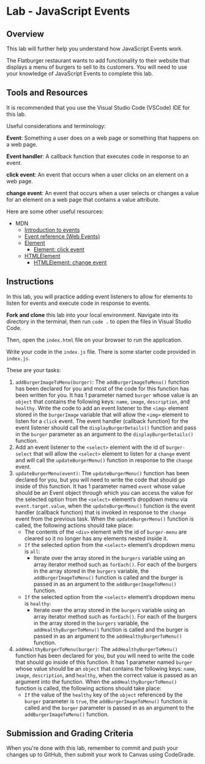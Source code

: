 # Lab - JavaScript Events

## Overview

This lab will further help you understand how JavaScript Events work.

The Flatburger restaurant wants to add functionality to their website that displays a menu of burgers to sell to its customers. You will need to use your knowledge of JavaScript Events to complete this lab.

## Tools and Resources

It is recommended that you use the Visual Studio Code (VSCode) IDE for this lab.

Useful considerations and terminology:

**Event**: Something a user does on a web page or something that happens on a web page.

**Event handler**: A callback function that executes code in response to an event.

**click event**: An event that occurs when a user clicks on an element on a web page.

**change event**: An event that occurs when a user selects or changes a value for an element on a web page that contains a value attribute.

Here are some other useful resources:

- MDN
  - [Introduction to events](https://developer.mozilla.org/en-US/docs/Learn/JavaScript/Building_blocks/Events)
  - [Event reference (Web Events)](https://developer.mozilla.org/en-US/docs/Web/Events)
  - [Element](https://developer.mozilla.org/en-US/docs/Web/API/Element)
    - [Element: click event](https://developer.mozilla.org/en-US/docs/Web/API/Element/click_event)
  - [HTMLElement](https://developer.mozilla.org/en-US/docs/Web/API/HTMLElement)
    - [HTMLElement: change event](https://developer.mozilla.org/en-US/docs/Web/API/HTMLElement/change_event)

## Instructions

In this lab, you will practice adding event listeners to allow for elements to listen for events and execute code in response to events.

**Fork and clone** this lab into your local environment. Navigate into its
directory in the terminal, then run `code .` to open the files in Visual Studio
Code.

Then, open the `index.html` file on your browser to run the application.

Write your code in the `index.js` file. There is some starter code provided in `index.js`.

These are your tasks:

1. `addBurgerImageToMenu(burger)`: The `addBurgerImageToMenu()` function has been declared for you and most of the code for this function has been written for you. It has 1 parameter named `burger` whose value is an `object` that contains the following keys: `name`, `image`, `description`, and `healthy`. Write the code to add an event listener to the `<img>` element stored in the `burgerImage` variable that will allow the `<img>` element to listen for a `click` event. The event handler (callback function) for the event listener should call the `displayBurgerDetails()` function and pass in the `burger` parameter as an argument to the `displayBurgerDetails()` function.
2. Add an event listener to the `<select>` element with the id of `burger-select` that will allow the `<select>` element to listen for a `change` event and will call the `updateBurgerMenu()` function in response to the `change` event.
3. `updateBurgerMenu(event)`: The `updateBurgerMenu()` function has been declared for you, but you will need to write the code that should go inside of this function. It has 1 parameter named `event` whose value should be an Event object through which you can access the value for the selected option from the `<select>` element’s dropdown menu via `event.target.value`, when the `updateBurgerMenu()` function is the event handler (callback function) that is invoked in response to the `change` event from the previous task. When the `updateBurgerMenu()` function is called, the following actions should take place:
    - The contents of the `<div>` element with the id of `burger-menu` are cleared so it no longer has any elements nested inside it.
    - `If` the selected option from the `<select>` element’s dropdown menu is `all`:
      - Iterate over the array stored in the `burgers` variable using an array iterator method such as `forEach()`. For each of the burgers in the array stored in the `burgers` variable, the `addBurgerImageToMenu()` function is called and the burger is passed in as an argument to the `addBurgerImageToMenu()` function.
    - `If` the selected option from the `<select>` element’s dropdown menu is `healthy`:
      - Iterate over the array stored in the `burgers` variable using an array iterator method such as `forEach()`. For each of the burgers in the array stored in the `burgers` variable, the `addHealthyBurgerToMenu()` function is called and the burger is passed in as an argument to the `addHealthyBurgerToMenu()` function.
4. `addHealthyBurgerToMenu(burger)`: The `addHealthyBurgerToMenu()` function has been declared for you, but you will need to write the code that should go inside of this function. It has 1 parameter named `burger` whose value should be an `object` that contains the following keys: `name`, `image`, `description`, and `healthy`, when the correct value is passed as an argument into the function. When the `addHealthyBurgerToMenu()` function is called, the following actions should take place:
    - `If` the value of the `healthy` key of the `object` referenced by the `burger` parameter is `true`, the `addBurgerImageToMenu()` function is called and the `burger` parameter is passed in as an argument to the `addBurgerImageToMenu()` function.

## Submission and Grading Criteria

When you're done with this lab, remember to commit and push your changes up to GitHub, then
submit your work to Canvas using CodeGrade.
